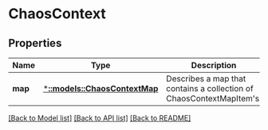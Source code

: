 # ChaosContext

## Properties
Name | Type | Description | Notes
------------ | ------------- | ------------- | -------------
**map** | [***::models::ChaosContextMap**](ChaosContextMap.md) | Describes a map that contains a collection of ChaosContextMapItem&#39;s. | [optional] [default to null]

[[Back to Model list]](../README.md#documentation-for-models) [[Back to API list]](../README.md#documentation-for-api-endpoints) [[Back to README]](../README.md)


